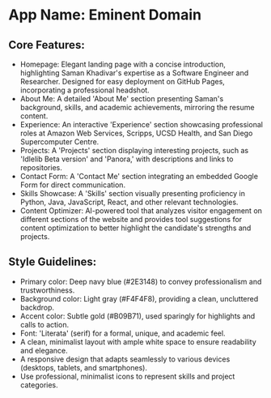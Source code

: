 # **App Name**: Eminent Domain

## Core Features:

- Homepage: Elegant landing page with a concise introduction, highlighting Saman Khadivar's expertise as a Software Engineer and Researcher. Designed for easy deployment on GitHub Pages, incorporating a professional headshot.
- About Me: A detailed 'About Me' section presenting Saman's background, skills, and academic achievements, mirroring the resume content.
- Experience: An interactive 'Experience' section showcasing professional roles at Amazon Web Services, Scripps, UCSD Health, and San Diego Supercomputer Centre.
- Projects: A 'Projects' section displaying interesting projects, such as 'Idlelib Beta version' and 'Panora,' with descriptions and links to repositories.
- Contact Form: A 'Contact Me' section integrating an embedded Google Form for direct communication.
- Skills Showcase: A 'Skills' section visually presenting proficiency in Python, Java, JavaScript, React, and other relevant technologies.
- Content Optimizer: AI-powered tool that analyzes visitor engagement on different sections of the website and provides tool suggestions for content optimization to better highlight the candidate's strengths and projects.

## Style Guidelines:

- Primary color: Deep navy blue (#2E3148) to convey professionalism and trustworthiness.
- Background color: Light gray (#F4F4F8), providing a clean, uncluttered backdrop.
- Accent color: Subtle gold (#B09B71), used sparingly for highlights and calls to action.
- Font: 'Literata' (serif) for a formal, unique, and academic feel.
- A clean, minimalist layout with ample white space to ensure readability and elegance.
- A responsive design that adapts seamlessly to various devices (desktops, tablets, and smartphones).
- Use professional, minimalist icons to represent skills and project categories.